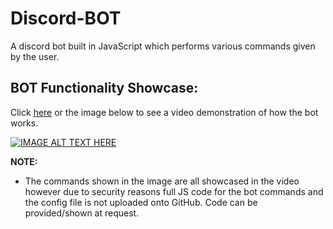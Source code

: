 # Discord-BOT
A discord bot built in JavaScript which performs various commands given by the user.

## BOT Functionality Showcase:
Click [here](https://www.youtube.com/watch?v=XRDYoyzbYnE&t) or the image below to see a video demonstration of how the bot works.

[![IMAGE ALT TEXT HERE](https://i.imgur.com/0Pb4ggw.jpg)](https://www.youtube.com/watch?v=XRDYoyzbYnE&t)

**NOTE:**
- The commands shown in the image are all showcased in the video however due to security reasons full JS code for the bot commands and the   config file is not uploaded onto GitHub. Code can be provided/shown at   request.
